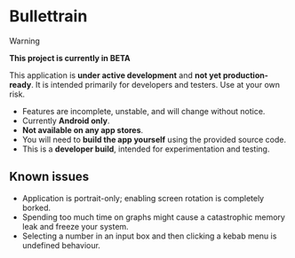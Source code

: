 # Bullettrain

> [!WARNING] 
> **This project is currently in BETA**

This application is **under active development** and **not yet production-ready**. It is intended primarily for developers and testers. Use at your own risk.

- Features are incomplete, unstable, and will change without notice.
- Currently **Android only**.
- **Not available on any app stores**.
- You will need to **build the app yourself** using the provided source code.
- This is a **developer build**, intended for experimentation and testing.

## Known issues

- Application is portrait-only; enabling screen rotation is completely borked.
- Spending too much time on graphs might cause a catastrophic memory leak and freeze your system.
- Selecting a number in an input box and then clicking a kebab menu is undefined behaviour.